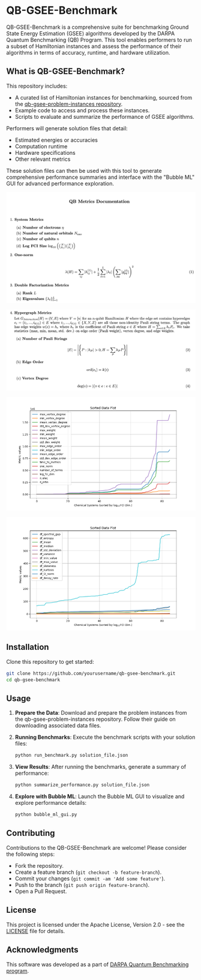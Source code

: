 # QB-GSEE-Benchmark

QB-GSEE-Benchmark is a comprehensive suite for benchmarking Ground State Energy Estimation (GSEE) algorithms developed by the DARPA Quantum Benchmarking (QB) Program. This tool enables performers to run a subset of Hamiltonian instances and assess the performance of their algorithms in terms of accuracy, runtime, and hardware utilization.

## What is QB-GSEE-Benchmark?

This repository includes:
- A curated list of Hamiltonian instances for benchmarking, sourced from the [qb-gsee-problem-instances repository](https://github.com/jp7745/qb-gsee-problem-instances).
- Example code to access and process these instances.
- Scripts to evaluate and summarize the performance of GSEE algorithms.

Performers will generate solution files that detail:
- Estimated energies or accuracies
- Computation runtime
- Hardware specifications
- Other relevant metrics

These solution files can then be used with this tool to generate comprehensive performance summaries and interface with the "Bubble ML" GUI for advanced performance exploration.


![test](figures/fig_1.png)

![test](figures/fig_2.png)

![test](figures/metric_plot.png)

![test](figures/df_eigen_metrics.png)


## Installation

Clone this repository to get started:
```bash
git clone https://github.com/yourusername/qb-gsee-benchmark.git
cd qb-gsee-benchmark
```

<!---
### Requirements

- Python 3.7+
- Necessary Python packages can be installed via:
```bash
pip install -r requirements.txt
```
--->
## Usage

1. **Prepare the Data**:
   Download and prepare the problem instances from the qb-gsee-problem-instances repository. Follow their guide on downloading associated data files.

2. **Running Benchmarks**:
   Execute the benchmark scripts with your solution files:
   ```bash
   python run_benchmark.py solution_file.json
   ```

3. **View Results**:
   After running the benchmarks, generate a summary of performance:
   ```bash
   python summarize_performance.py solution_file.json
   ```

4. **Explore with Bubble ML**:
   Launch the Bubble ML GUI to visualize and explore performance details:
   ```bash
   python bubble_ml_gui.py
   ```

## Contributing

Contributions to the QB-GSEE-Benchmark are welcome! Please consider the following steps:
- Fork the repository.
- Create a feature branch (`git checkout -b feature-branch`).
- Commit your changes (`git commit -am 'Add some feature'`).
- Push to the branch (`git push origin feature-branch`).
- Open a Pull Request.

## License

This project is licensed under the Apache License, Version 2.0 - see the [LICENSE](LICENSE) file for details.

## Acknowledgments

This software was developed as a part of [DARPA Quantum Benchmarking program](https://www.darpa.mil/program/quantum-benchmarking).
